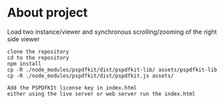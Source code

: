 # About project

Load two instance/viewer and synchronous scrolling/zooming of the right side viewer 

    clone the repository
    cd to the repository
    npm install
    cp -R ./node_modules/pspdfkit/dist/pspdfkit-lib/ assets/pspdfkit-lib
    cp -R ./node_modules/pspdfkit/dist/pspdfkit.js assets/

    Add the PSPDFKIt license key in index.html
    either using the live server or web server run the index.html
    
